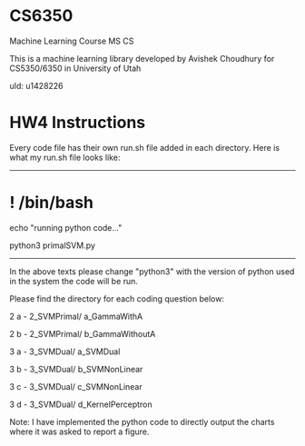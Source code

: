 # CS6350
Machine Learning Course MS CS

This is a machine learning library developed by Avishek Choudhury for CS5350/6350 in University of Utah

uId: u1428226


# HW4 Instructions

Every code file has their own run.sh file added in each directory. Here is what my run.sh file looks like:


------------


# ! /bin/bash

echo "running python code..."

python3 primalSVM.py

------------


In the above texts please change "python3" with the version of python used in the system the code will be run.


Please find the directory for each coding question below:


2 a - 2_SVMPrimal/ a_GammaWithA

2 b - 2_SVMPrimal/ b_GammaWithoutA

3 a - 3_SVMDual/ a_SVMDual

3 b - 3_SVMDual/ b_SVMNonLinear

3 c - 3_SVMDual/ c_SVMNonLinear

3 d - 3_SVMDual/ d_KernelPerceptron

Note: I have implemented the python code to directly output the charts where it was asked to report a figure.
